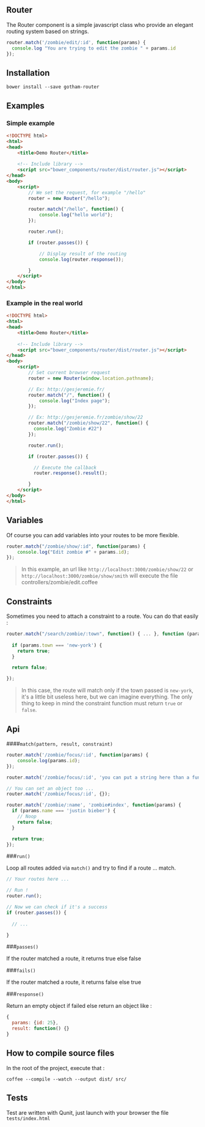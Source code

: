 ## Router 

The Router component is a simple javascript class who provide an elegant routing system based on strings.

```javascript
router.match('/zombie/edit/:id', function(params) {
  console.log "You are trying to edit the zombie " + params.id
});
```

## Installation 

```
bower install --save gotham-router
```

## Examples

### Simple example
```html
<!DOCTYPE html>
<html>
<head>
    <title>Demo Router</title>
    
    <!-- Include library -->
    <script src="bower_components/router/dist/router.js"></script>
</head>
<body>
    <script>
        // We set the request, for example "/hello"
        router = new Router("/hello");

        router.match("/hello", function() {
            console.log("hello world");
        });

        router.run();

        if (router.passes()) {

            // Display result of the routing
            console.log(router.response());

        }
    </script>
</body>
</html>
```

### Example in the real world
```html
<!DOCTYPE html>
<html>
<head>
    <title>Demo Router</title>
    
    <!-- Include library -->
    <script src="bower_components/router/dist/router.js"></script>
</head>
<body>
    <script>
        // Set current browser request
        router = new Router(window.location.pathname);

        // Ex: http://gesjeremie.fr/
        router.match("/", function() {
            console.log("Index page");
        });

        // Ex: http://gesjeremie.fr/zombie/show/22
        router.match("/zombie/show/22", function() {
          console.log("Zombie #22")
        });

        router.run();

        if (router.passes()) {

          // Execute the callback
          router.response().result();

        }
    </script>
</body>
</html>
```

## Variables 

Of course you can add variables into your routes to be more flexible.

```javascript
router.match("/zombie/show/:id", function(params) {
    console.log("Edit zombie #" + params.id);
});
```

> In this example, an url like ```http://localhost:3000/zombie/show/22``` or ```http://localhost:3000/zombie/show/smith``` will execute the file controllers/zombie/edit.coffee

## Constraints 

Sometimes you need to attach a constraint to a route. You can do that easily :

```javascript
router.match("/search/zombie/:town", function() { ... }, function (params) {
  
  if (params.town === 'new-york') {
    return true;
  }

  return false;

});
```

> In this case, the route will match only if the town passed is ```new-york```, it's a little bit useless here, but we can imagine everything. The only thing to keep in mind the constraint function must return ```true``` or ```false```.

## Api

####```match(pattern, result, constraint)```

```javascript
router.match('/zombie/focus/:id', function(params) {
    console.log(params.id);
});
```

```javascript
router.match('/zombie/focus/:id', 'you can put a string here than a function');
```

```javascript
// You can set an object too ...
router.match('/zombie/focus/:id', {});
```

```javascript
router.match('/zombie/:name', 'zombie#index', function(params) {
  if (params.name === 'justin bieber') {
    // Noop
    return false;
  }

  return true;
});
```

###```run()```

Loop all routes added via ```match()``` and try to find if a route ... match.

```javascript
// Your routes here ...

// Run !
router.run();

// Now we can check if it's a success
if (router.passes()) {
  
  // ...

}
```

###```passes()```

If the router matched a route, it returns true else false

###```fails()```

If the router matched a route, it returns false else true

###```response()```

Return an empty object if failed else return an object like : 

```javascript
{
  params: {id: 25},
  result: function() {}
}
```

## How to compile source files 

In the root of the project, execute that : 

```
coffee --compile --watch --output dist/ src/
```

## Tests 
Test are written with Qunit, just launch with your browser the file ```tests/index.html```
